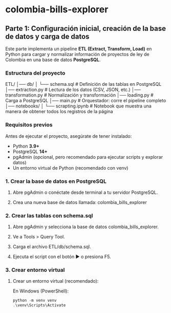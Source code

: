 # colombia-bills-explorer


## Parte 1: Configuración inicial, creación de la base de datos y carga de datos

Este parte implementa un pipeline **ETL (Extract, Transform, Load)** en Python para cargar y normalizar información de proyectos de ley de Colombia en una base de datos **PostgreSQL**.  

### Estructura del proyecto

ETL/
│── db/
│ └── schema.sql # Definición de las tablas en PostgreSQL
│── extraction.py # Lectura de los datos (CSV, JSON, etc.)
│── transformation.py # Normalización y transformación
│── loading.py # Carga a PostgreSQL
│── main.py # Orquestador: corre el pipeline completo
│── notebooks/
│ └── scrapting.ipynb # Notebook que muestra una manera de obtener todos los registros de la página

### Requisitos previos

Antes de ejecutar el proyecto, asegúrate de tener instalado:

- Python **3.9+**
- PostgreSQL **14+**
- pgAdmin (opcional, pero recomendado para ejecutar scripts y explorar datos)
- Un entorno virtual de Python (recomendado con venv)

### 1. Crear la base de datos en PostgreSQL

1. Abre pgAdmin o conéctate desde terminal a tu servidor PostgreSQL.

2. Crea una nueva base de datos llamada: colombia_bills_explorer

### 2. Crear las tablas con schema.sql

1. Abre pgAdmin y selecciona la base de datos colombia_bills_explorer.

2. Ve a Tools > Query Tool.

3. Carga el archivo ETL/db/schema.sql.

4. Ejecuta el script con el botón ▶️ o presiona F5.

### 3. Crear entorno virtual

1. Crear un entorno virtual (recomendado):

   En Windows (PowerShell):
   ```powershell
   python -m venv venv
   .\venv\Scripts\Activate


